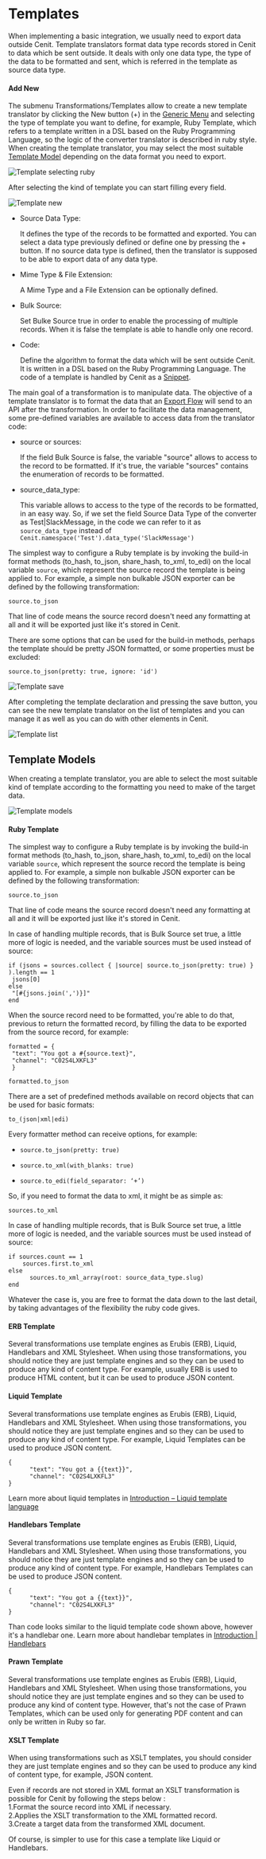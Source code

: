 # Templates

When implementing a basic integration, we usually need to export data outside Cenit. Template translators format data type records stored in Cenit to data which be sent outside. It deals with only one data type, the type of the data to be formatted and sent, which is referred in the template as source data type.

#### Add New

The submenu Transformations/Templates allow to create a new template translator by clicking the New button (+) in the [Generic Menu](generic/generic_menu_options_.md) and selecting the type of template you want to define, for example, Ruby Template, which refers to a template written in a DSL based on the Ruby Programming Language, so the logic of the converter translator is described in ruby style. When creating the template translator, you may select the most suitable [Template Model](transformations/templates.md?id=template-models) depending on the data format you need to export.

![Template selecting ruby](https://user-images.githubusercontent.com/54523080/151486650-ba22a5d7-72a5-4e99-8439-f463f35960e5.png)

After selecting the kind of template you can start filling every field.

![Template new](https://user-images.githubusercontent.com/54523080/151486833-2fee4beb-b09a-4541-b5e5-368a62d029e6.png)

- Source Data Type:
  
  It defines the type of the records to be formatted and exported. You can select a data type previously defined or define one by pressing the + button. If no source data type is defined, then the translator is supposed to be able to export data of any data type.

- Mime Type & File Extension:
  
  A Mime Type and a File Extension can be optionally defined.

- Bulk Source:
  
  Set Bulke Source true in order to enable the processing of multiple records. When it is false the template is able to handle only one record.

- Code:
  
  Define the algorithm to format the data  which will be sent outside Cenit. It is written in a DSL based on the Ruby Programming Language. The code of a template is handled by Cenit as a [Snippet](compute/snippets.md).

The main goal of a transformation is to manipulate data. The objective of a template translator is to format the data that an [Export Flow](workflows/flows.md?id=export-flow) will send to an API after the transformation. In order to facilitate the data management, some pre-defined variables are available to access data from the translator code:

- source or sources:
  
  If the field Bulk Source is false, the variable "source" allows to access to the record to be formatted. If it's true, the variable "sources" contains the enumeration of records to be formatted.

- source_data_type:
  
  This variable allows to access to the type of the records to be formatted, in an easy way. So, if we set the field Source Data Type of the converter as Test|SlackMessage, in the code we can refer to it as `source_data_type` instead of `Cenit.namespace('Test').data_type('SlackMessage')`

The simplest way to configure a Ruby template is by invoking the build-in format methods (to_hash, to_json, share_hash, to_xml, to_edi) on the local variable `source`, which represent the source record the template is being applied to. For example, a simple non bulkable JSON exporter can be defined by the following transformation:

`source.to_json`

That line of code means the source record doesn't need any formatting at all and it will be exported just like it's stored in Cenit.

There are some options that can be used for the build-in methods, perhaps the template should be pretty JSON formatted, or some properties must be excluded:

`source.to_json(pretty: true, ignore: 'id')`

![Template save](https://user-images.githubusercontent.com/54523080/151493746-22b3e194-283d-4ede-8371-17c88d60ab53.png)

After completing the template declaration and pressing the save button, you can see the new template translator on the list of templates and you can manage it as well as you can do with other elements in Cenit.

![Template list](https://user-images.githubusercontent.com/54523080/151493923-03d83090-ad64-42d4-a755-d3c49fd8c4f1.png)

## Template Models

When creating a template translator, you are able to select the most suitable kind of template according to the formatting you need to make of the target data.

![Template models](https://user-images.githubusercontent.com/54523080/151496264-64dc4168-90c4-402c-a823-21b1558f0217.png)

#### Ruby Template

The simplest way to configure a Ruby template is by invoking the build-in format methods (to_hash, to_json, share_hash, to_xml, to_edi) on the local variable `source`, which represent the source record the template is being applied to. For example, a simple non bulkable JSON exporter can be defined by the following transformation:

`source.to_json`

That line of code means the source record doesn't need any formatting at all and it will be exported just like it's stored in Cenit.

In case of handling multiple records, that is Bulk Source set true, a little more of logic is needed, and the variable sources must be used instead of source:

```
if (jsons = sources.collect { |source| source.to_json(pretty: true) } ).length == 1
 jsons[0]
else
 "[#{jsons.join(',')}]"
end
```

When the source record need to be formatted, you're able to do that, previous to return the formatted record, by filling the data to be exported from the source record, for example:

```
formatted = {
 "text": "You got a #{source.text}",
 "channel": "C02S4LXKFL3"
 }

formatted.to_json
```

There are a set of predefined methods available on record objects that can be used for basic formats:

`to_(json|xml|edi)`

Every formatter method can receive options, for example:

- `source.to_json(pretty: true)`

- `source.to_xml(with_blanks: true)`

- `source.to_edi(field_separator: ‘+’)`

So, if you need to format the data to xml, it might be as simple as:

`sources.to_xml`

In case of handling multiple records, that is Bulk Source set true, a little more of logic is needed, and the variable sources must be used instead of source:

```
if sources.count == 1
    sources.first.to_xml
else
      sources.to_xml_array(root: source_data_type.slug)
end
```

Whatever the case is, you are free to format the data down to the last detail,  by taking advantages of the flexibility the ruby code gives.

#### ERB Template

Several transformations use template engines as Erubis (ERB), Liquid, Handlebars and XML Stylesheet. When using those transformations, you should notice they are just template engines and so they can be used to produce any kind of content type. For example, usually ERB is used to produce HTML content, but it can be used to produce JSON content.

#### Liquid Template

Several transformations use template engines as Erubis (ERB), Liquid, Handlebars and XML Stylesheet. When using those transformations, you should notice they are just template engines and so they can be used to produce any kind of content type. For example, Liquid Templates can be used to produce JSON content.

```
{
      "text": "You got a {{text}}",
      "channel": "C02S4LXKFL3"
}
```

Learn more about liquid templates in [Introduction – Liquid template language](https://shopify.github.io/liquid/basics/introduction/)

#### Handlebars Template

Several transformations use template engines as Erubis (ERB), Liquid, Handlebars and XML Stylesheet. When using those transformations, you should notice they are just template engines and so they can be used to produce any kind of content type. For example, Handlebars Templates can be used to produce JSON content.

```
{
      "text": "You got a {{text}}",
      "channel": "C02S4LXKFL3"
}
```

Than code looks similar to the liquid template code shown above, however it's a handlebar one. Learn more about handlebar templates in [Introduction | Handlebars](https://handlebarsjs.com/guide/)

#### Prawn Template

Several transformations use template engines as Erubis (ERB), Liquid, Handlebars and XML Stylesheet. When using those transformations, you should notice they are just template engines and so they can be used to produce any kind of content type. However, that's not the case of Prawn Templates, which can be used only for generating PDF content and can only be written in Ruby so far.

#### XSLT Template

When using transformations such as XSLT templates, you should consider they are just template engines and so they can be used to produce any kind of content type, for example, JSON content.

Even if records are not stored in XML format an XSLT transformation is possible for Cenit by following the steps below :  
1.Format the source record into XML if necessary.  
2.Applies the XSLT transformation to the XML formatted record.  
3.Create a target data from the transformed XML document.

Of course, is simpler to use for this case a template like Liquid or Handlebars.